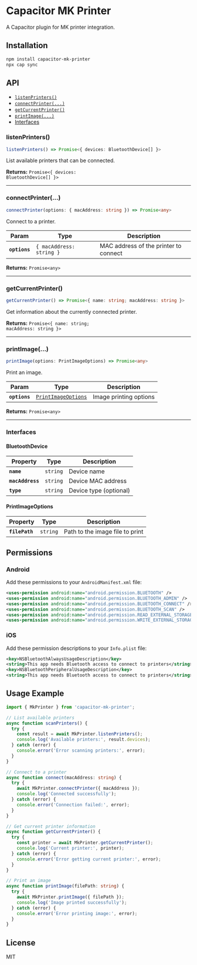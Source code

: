 # Capacitor MK Printer

A Capacitor plugin for MK printer integration.

## Installation

```bash
npm install capacitor-mk-printer
npx cap sync
```

## API

<docgen-index>

* [`listenPrinters()`](#listenprinters)
* [`connectPrinter(...)`](#connectprinter)
* [`getCurrentPrinter()`](#getcurrentprinter)
* [`printImage(...)`](#printimage)
* [Interfaces](#interfaces)

</docgen-index>

<docgen-api>

### listenPrinters()

```typescript
listenPrinters() => Promise<{ devices: BluetoothDevice[] }>
```

List available printers that can be connected.

**Returns:** <code>Promise&lt;{ devices: BluetoothDevice[] }&gt;</code>

--------------------

### connectPrinter(...)

```typescript
connectPrinter(options: { macAddress: string }) => Promise<any>
```

Connect to a printer.

| Param         | Type                                 | Description                    |
| ------------- | ------------------------------------ | ------------------------------ |
| **`options`** | <code>{ macAddress: string }</code> | MAC address of the printer to connect |

**Returns:** <code>Promise&lt;any&gt;</code>

--------------------

### getCurrentPrinter()

```typescript
getCurrentPrinter() => Promise<{ name: string; macAddress: string }>
```

Get information about the currently connected printer.

**Returns:** <code>Promise&lt;{ name: string; macAddress: string }&gt;</code>

--------------------

### printImage(...)

```typescript
printImage(options: PrintImageOptions) => Promise<any>
```

Print an image.

| Param         | Type                                                          | Description                |
| ------------- | ------------------------------------------------------------- | -------------------------- |
| **`options`** | <code><a href="#printimageoptions">PrintImageOptions</a></code> | Image printing options     |

**Returns:** <code>Promise&lt;any&gt;</code>

--------------------

### Interfaces

#### BluetoothDevice

| Property          | Type                | Description                        |
| ----------------- | ------------------- | ---------------------------------- |
| **`name`**        | <code>string</code> | Device name                        |
| **`macAddress`**  | <code>string</code> | Device MAC address                 |
| **`type`**        | <code>string</code> | Device type (optional)             |

#### PrintImageOptions

| Property        | Type                | Description                        |
| --------------- | ------------------- | ---------------------------------- |
| **`filePath`**  | <code>string</code> | Path to the image file to print    |

</docgen-api>

## Permissions

### Android

Add these permissions to your `AndroidManifest.xml` file:

```xml
<uses-permission android:name="android.permission.BLUETOOTH" />
<uses-permission android:name="android.permission.BLUETOOTH_ADMIN" />
<uses-permission android:name="android.permission.BLUETOOTH_CONNECT" />
<uses-permission android:name="android.permission.BLUETOOTH_SCAN" />
<uses-permission android:name="android.permission.READ_EXTERNAL_STORAGE" />
<uses-permission android:name="android.permission.WRITE_EXTERNAL_STORAGE" />
```

### iOS

Add these permission descriptions to your `Info.plist` file:

```xml
<key>NSBluetoothAlwaysUsageDescription</key>
<string>This app needs Bluetooth access to connect to printers</string>
<key>NSBluetoothPeripheralUsageDescription</key>
<string>This app needs Bluetooth access to connect to printers</string>
```

## Usage Example

```typescript
import { MkPrinter } from 'capacitor-mk-printer';

// List available printers
async function scanPrinters() {
  try {
    const result = await MkPrinter.listenPrinters();
    console.log('Available printers:', result.devices);
  } catch (error) {
    console.error('Error scanning printers:', error);
  }
}

// Connect to a printer
async function connect(macAddress: string) {
  try {
    await MkPrinter.connectPrinter({ macAddress });
    console.log('Connected successfully');
  } catch (error) {
    console.error('Connection failed:', error);
  }
}

// Get current printer information
async function getCurrentPrinter() {
  try {
    const printer = await MkPrinter.getCurrentPrinter();
    console.log('Current printer:', printer);
  } catch (error) {
    console.error('Error getting current printer:', error);
  }
}

// Print an image
async function printImage(filePath: string) {
  try {
    await MkPrinter.printImage({ filePath });
    console.log('Image printed successfully');
  } catch (error) {
    console.error('Error printing image:', error);
  }
}
```

## License

MIT